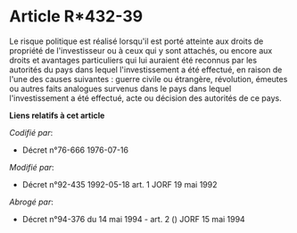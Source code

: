 # Article R*432-39

Le risque politique est réalisé lorsqu'il est porté atteinte aux droits de propriété de l'investisseur ou à ceux qui y sont
attachés, ou encore aux droits et avantages particuliers qui lui auraient été reconnus par les autorités du pays dans lequel
l'investissement a été effectué, en raison de l'une des causes suivantes : guerre civile ou étrangère, révolution, émeutes ou
autres faits analogues survenus dans le pays dans lequel l'investissement a été effectué, acte ou décision des autorités de
ce pays.

**Liens relatifs à cet article**

_Codifié par_:

  - Décret n°76-666 1976-07-16

_Modifié par_:

  - Décret n°92-435 1992-05-18 art. 1 JORF 19 mai 1992

_Abrogé par_:

  - Décret n°94-376 du 14 mai 1994 - art. 2 () JORF 15 mai 1994
